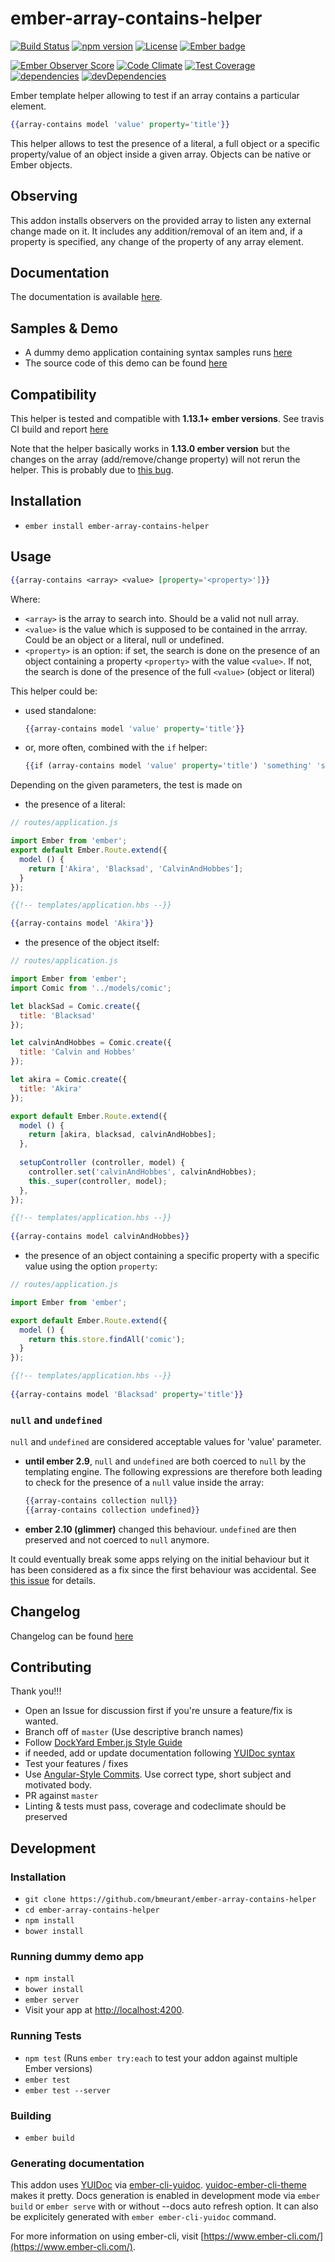 # ember-array-contains-helper 

[![Build Status](https://travis-ci.org/bmeurant/ember-array-contains-helper.svg?branch=master)](https://travis-ci.org/bmeurant/ember-array-contains-helper)
[![npm version](https://img.shields.io/npm/v/ember-array-contains-helper.svg)](https://www.npmjs.com/package/ember-array-contains-helper)
[![License](https://img.shields.io/badge/license-MIT-blue.svg)](LICENSE.md)
[![Ember badge](https://embadge.io/v1/badge.svg?start=1.13.1&label=ember)](http://embadge.io/)

[![Ember Observer Score](http://emberobserver.com/badges/ember-array-contains-helper.svg)](http://emberobserver.com/addons/ember-array-contains-helper)
[![Code Climate](https://codeclimate.com/github/bmeurant/ember-array-contains-helper/badges/gpa.svg)](https://codeclimate.com/github/bmeurant/ember-array-contains-helper)
[![Test Coverage](https://coveralls.io/repos/github/bmeurant/ember-array-contains-helper/badge.svg?branch=master&service=github)](https://coveralls.io/github/bmeurant/ember-array-contains-helper?branch=master)
[![dependencies](https://david-dm.org/bmeurant/ember-array-contains-helper/status.svg)](https://david-dm.org/bmeurant/ember-array-contains-helper)
[![devDependencies](https://david-dm.org/bmeurant/ember-array-contains-helper/dev-status.svg)](https://david-dm.org/bmeurant/ember-array-contains-helper?type=dev)

Ember template helper allowing to test if an array contains a particular element.

```hbs
{{array-contains model 'value' property='title'}}
``` 
 
This helper allows to test the presence of a literal, a full object or a specific property/value of 
an object inside a given array. Objects can be native or Ember objects.

## Observing

This addon installs observers on the provided array to listen any external change made on it. It includes any addition/removal
of an item and, if a property is specified, any change of the property of any array element.

## Documentation

The documentation is available [here](http://baptiste.meurant.io/ember-array-contains-helper/docs).

## Samples & Demo

* A dummy demo application containing syntax samples runs [here](http://baptiste.meurant.io/ember-array-contains-helper/)
* The source code of this demo can be found [here](https://github.com/bmeurant/ember-array-contains-helper/blob/master/tests/dummy/app/templates/application.hbs)

## Compatibility

This helper is tested and compatible with **1.13.1+ ember versions**. See travis CI build and report [here](https://travis-ci.org/bmeurant/ember-array-contains-helper)

Note that the helper basically works in **1.13.0 ember version** but the changes on the array (add/remove/change property) will
not rerun the helper. This is probably due to [this bug](https://github.com/emberjs/ember.js/pull/11445).

## Installation

* `ember install ember-array-contains-helper`

## Usage

```hbs
{{array-contains <array> <value> [property='<property>']}}
```

Where:

* `<array>` is the array to search into. Should be a valid not null array.
* `<value>` is the value which is supposed to be contained in the arrray. Could be an object or a literal, null or undefined.
* `<property>` is an option: if set, the search is done on the presence of an object containing a
property `<property>` with the value `<value>`. If not, the search is done of the presence of the full
`<value>` (object or literal)

This helper could be:

* used standalone: 
   ```hbs
   {{array-contains model 'value' property='title'}}
   ``` 
   
* or, more often, combined with the ``if`` helper: 
   ```hbs
   {{if (array-contains model 'value' property='title') 'something' 'something else'}}
   ```

Depending on the given parameters, the test is made on

* the presence of a literal:
  
```javascript
// routes/application.js

import Ember from 'ember';
export default Ember.Route.extend({
  model () {
    return ['Akira', 'Blacksad', 'CalvinAndHobbes'];
  }
});
```

```hbs
{{!-- templates/application.hbs --}}

{{array-contains model 'Akira'}}
```
   
* the presence of the object itself:
   
```javascript
// routes/application.js

import Ember from 'ember';
import Comic from '../models/comic';

let blackSad = Comic.create({
  title: 'Blacksad'
});

let calvinAndHobbes = Comic.create({
  title: 'Calvin and Hobbes'
});

let akira = Comic.create({
  title: 'Akira'
});

export default Ember.Route.extend({
  model () {
    return [akira, blacksad, calvinAndHobbes];
  },
  
  setupController (controller, model) {
    controller.set('calvinAndHobbes', calvinAndHobbes);
    this._super(controller, model);
  },
});
```

```hbs
{{!-- templates/application.hbs --}}
   
{{array-contains model calvinAndHobbes}}
```
   
* the presence of an object containing a specific property with a specific value using the option ``property``:

```javascript
// routes/application.js

import Ember from 'ember';

export default Ember.Route.extend({
  model () {
    return this.store.findAll('comic');
  }
});
```

```hbs
{{!-- templates/application.hbs --}}
   
{{array-contains model 'Blacksad' property='title'}}
```

### ``null`` and ``undefined``

``null`` and ``undefined`` are considered acceptable values for 'value' parameter.

* **until ember 2.9**, ``null`` and ``undefined`` are both coerced to ``null`` by the templating engine. The following
  expressions are therefore both leading to check for the presence of a ``null`` value inside the array:

  ```hbs
  {{array-contains collection null}}
  {{array-contains collection undefined}}
  ``` 

* **ember 2.10 (glimmer)** changed this behaviour. ``undefined`` are then preserved and not coerced to ``null`` anymore.

It could eventually break some apps relying on the initial behaviour but it has been considered as a fix since the first behaviour 
was accidental. See [this issue](https://github.com/emberjs/ember.js/issues/14016) for details.

## Changelog

Changelog can be found [here](https://github.com/bmeurant/ember-array-contains-helper/blob/master/CHANGELOG.md)

## Contributing

Thank you!!!

 - Open an Issue for discussion first if you're unsure a feature/fix is wanted.
 - Branch off of `master` (Use descriptive branch names)
 - Follow [DockYard Ember.js Style Guide](https://github.com/DockYard/styleguides/blob/master/engineering/ember.md)
 - if needed, add or update documentation following [YUIDoc syntax](http://yui.github.io/yuidoc/syntax/)
 - Test your features / fixes
 - Use [Angular-Style Commits](https://github.com/angular/angular.js/blob/v1.4.8/CONTRIBUTING.md#-submission-guidelines). Use correct type, short subject and motivated body.
 - PR against `master`
 - Linting & tests must pass, coverage and codeclimate should be preserved

## Development

### Installation

* `git clone https://github.com/bmeurant/ember-array-contains-helper`
* `cd ember-array-contains-helper`
* `npm install`
* `bower install`

### Running dummy demo app

* `npm install`
* `bower install`
* `ember server`
* Visit your app at [http://localhost:4200](http://localhost:4200).

### Running Tests

* `npm test` (Runs `ember try:each` to test your addon against multiple Ember versions)
* `ember test`
* `ember test --server`

### Building

* `ember build`

### Generating documentation

This addon uses [YUIDoc](http://yui.github.io/yuidoc/) via [ember-cli-yuidoc](https://github.com/cibernox/ember-cli-yuidoc). [yuidoc-ember-cli-theme](https://github.com/Turbo87/yuidoc-ember-cli-theme) makes it pretty.
Docs generation is enabled in development mode via `ember build` or `ember serve` with or without --docs auto refresh option. It can also be explicitely generated with `ember ember-cli-yuidoc`
command.

For more information on using ember-cli, visit [https://www.ember-cli.com/](https://www.ember-cli.com/).
